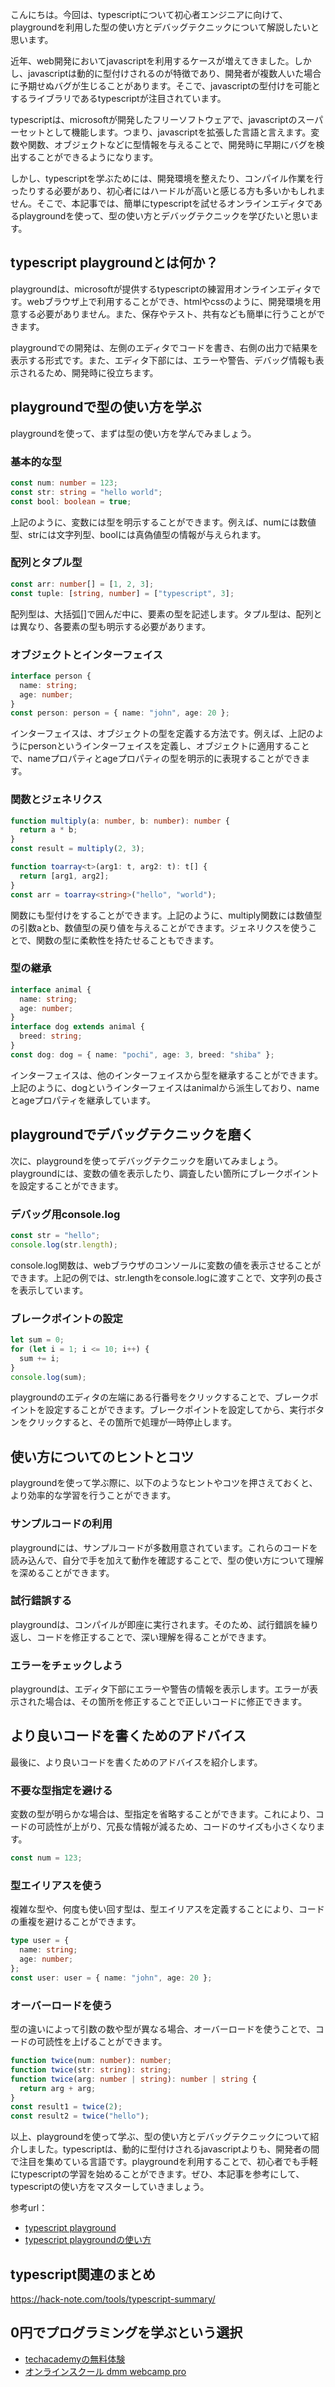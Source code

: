 <!--
title: 【typescript】playgroundを使って学ぶ、型の使い方とデバッグテクニック
tags: typescript,playground
id: 
private: false
-->

こんにちは。今回は、typescriptについて初心者エンジニアに向けて、playgroundを利用した型の使い方とデバッグテクニックについて解説したいと思います。

近年、web開発においてjavascriptを利用するケースが増えてきました。しかし、javascriptは動的に型付けされるのが特徴であり、開発者が複数人いた場合に予期せぬバグが生じることがあります。そこで、javascriptの型付けを可能とするライブラリであるtypescriptが注目されています。

typescriptは、microsoftが開発したフリーソフトウェアで、javascriptのスーパーセットとして機能します。つまり、javascriptを拡張した言語と言えます。変数や関数、オブジェクトなどに型情報を与えることで、開発時に早期にバグを検出することができるようになります。

しかし、typescriptを学ぶためには、開発環境を整えたり、コンパイル作業を行ったりする必要があり、初心者にはハードルが高いと感じる方も多いかもしれません。そこで、本記事では、簡単にtypescriptを試せるオンラインエディタであるplaygroundを使って、型の使い方とデバッグテクニックを学びたいと思います。

## typescript playgroundとは何か？

playgroundは、microsoftが提供するtypescriptの練習用オンラインエディタです。webブラウザ上で利用することができ、htmlやcssのように、開発環境を用意する必要がありません。また、保存やテスト、共有なども簡単に行うことができます。

playgroundでの開発は、左側のエディタでコードを書き、右側の出力で結果を表示する形式です。また、エディタ下部には、エラーや警告、デバッグ情報も表示されるため、開発時に役立ちます。

## playgroundで型の使い方を学ぶ

playgroundを使って、まずは型の使い方を学んでみましょう。

### 基本的な型

```typescript
const num: number = 123;
const str: string = "hello world";
const bool: boolean = true;
```

上記のように、変数には型を明示することができます。例えば、numには数値型、strには文字列型、boolには真偽値型の情報が与えられます。

### 配列とタプル型

```typescript
const arr: number[] = [1, 2, 3];
const tuple: [string, number] = ["typescript", 3];
```

配列型は、大括弧[]で囲んだ中に、要素の型を記述します。タプル型は、配列とは異なり、各要素の型も明示する必要があります。

### オブジェクトとインターフェイス

```typescript
interface person {
  name: string;
  age: number;
}
const person: person = { name: "john", age: 20 };
```

インターフェイスは、オブジェクトの型を定義する方法です。例えば、上記のようにpersonというインターフェイスを定義し、オブジェクトに適用することで、nameプロパティとageプロパティの型を明示的に表現することができます。

### 関数とジェネリクス

```typescript
function multiply(a: number, b: number): number {
  return a * b;
}
const result = multiply(2, 3);

function toarray<t>(arg1: t, arg2: t): t[] {
  return [arg1, arg2];
}
const arr = toarray<string>("hello", "world");
```

関数にも型付けをすることができます。上記のように、multiply関数には数値型の引数aとb、数値型の戻り値を与えることができます。ジェネリクスを使うことで、関数の型に柔軟性を持たせることもできます。

### 型の継承

```typescript
interface animal {
  name: string;
  age: number;
}
interface dog extends animal {
  breed: string;
}
const dog: dog = { name: "pochi", age: 3, breed: "shiba" };
```

インターフェイスは、他のインターフェイスから型を継承することができます。上記のように、dogというインターフェイスはanimalから派生しており、nameとageプロパティを継承しています。

## playgroundでデバッグテクニックを磨く

次に、playgroundを使ってデバッグテクニックを磨いてみましょう。playgroundには、変数の値を表示したり、調査したい箇所にブレークポイントを設定することができます。

### デバッグ用console.log

```typescript
const str = "hello";
console.log(str.length);
```

console.log関数は、webブラウザのコンソールに変数の値を表示させることができます。上記の例では、str.lengthをconsole.logに渡すことで、文字列の長さを表示しています。

### ブレークポイントの設定

```typescript
let sum = 0;
for (let i = 1; i <= 10; i++) {
  sum += i;
}
console.log(sum);
```

playgroundのエディタの左端にある行番号をクリックすることで、ブレークポイントを設定することができます。ブレークポイントを設定してから、実行ボタンをクリックすると、その箇所で処理が一時停止します。

## 使い方についてのヒントとコツ

playgroundを使って学ぶ際に、以下のようなヒントやコツを押さえておくと、より効率的な学習を行うことができます。

### サンプルコードの利用

playgroundには、サンプルコードが多数用意されています。これらのコードを読み込んで、自分で手を加えて動作を確認することで、型の使い方について理解を深めることができます。

### 試行錯誤する

playgroundは、コンパイルが即座に実行されます。そのため、試行錯誤を繰り返し、コードを修正することで、深い理解を得ることができます。

### エラーをチェックしよう

playgroundは、エディタ下部にエラーや警告の情報を表示します。エラーが表示された場合は、その箇所を修正することで正しいコードに修正できます。

## より良いコードを書くためのアドバイス

最後に、より良いコードを書くためのアドバイスを紹介します。

### 不要な型指定を避ける

変数の型が明らかな場合は、型指定を省略することができます。これにより、コードの可読性が上がり、冗長な情報が減るため、コードのサイズも小さくなります。

```typescript
const num = 123;
```

### 型エイリアスを使う

複雑な型や、何度も使い回す型は、型エイリアスを定義することにより、コードの重複を避けることができます。

```typescript
type user = {
  name: string;
  age: number;
};
const user: user = { name: "john", age: 20 };
```

### オーバーロードを使う

型の違いによって引数の数や型が異なる場合、オーバーロードを使うことで、コードの可読性を上げることができます。

```typescript
function twice(num: number): number;
function twice(str: string): string;
function twice(arg: number | string): number | string {
  return arg + arg;
}
const result1 = twice(2);
const result2 = twice("hello");
```

以上、playgroundを使って学ぶ、型の使い方とデバッグテクニックについて紹介しました。typescriptは、動的に型付けされるjavascriptよりも、開発者の間で注目を集めている言語です。playgroundを利用することで、初心者でも手軽にtypescriptの学習を始めることができます。ぜひ、本記事を参考にして、typescriptの使い方をマスターしていきましょう。

参考url：

- [typescript playground](https://www.typescriptlang.org/play) 
- [typescript playgroundの使い方](https://qiita.com/tonkotsuboy_com/items/a1da811323057b8cf32e)


## typescript関連のまとめ
https://hack-note.com/tools/typescript-summary/


## 0円でプログラミングを学ぶという選択
- [techacademyの無料体験](//af.moshimo.com/af/c/click?a_id=2612475&amp;p_id=1555&amp;pc_id=2816&amp;pl_id=22706&amp;url=https%3a%2f%2ftechacademy.jp%2fhtmlcss-trial%3futm_source%3dmoshimo%26utm_medium%3daffiliate%26utm_campaign%3dtextad)
- [オンラインスクール dmm webcamp pro](//af.moshimo.com/af/c/click?a_id=2612482&amp;p_id=1363&amp;pc_id=2297&amp;pl_id=39999&amp;guid=on)

